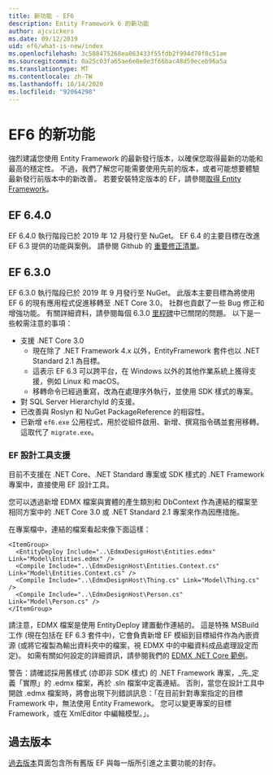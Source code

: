 ```yaml
---
title: 新功能 - EF6
description: Entity Framework 6 的新功能
author: ajcvickers
ms.date: 09/12/2019
uid: ef6/what-is-new/index
ms.openlocfilehash: 3c588475268ea063433f55fdb2f994d70f8c51ae
ms.sourcegitcommit: 0a25c03fa65ae6e0e0e3f66bac48d59eceb96a5a
ms.translationtype: MT
ms.contentlocale: zh-TW
ms.lasthandoff: 10/14/2020
ms.locfileid: "92064298"
---
```

# <a name="whats-new-in-ef6"></a>EF6 的新功能

強烈建議您使用 Entity Framework 的最新發行版本，以確保您取得最新的功能和最高的穩定性。
不過，我們了解您可能需要使用先前的版本，或者可能想要體驗最新發行前版本中的新改善。
若要安裝特定版本的 EF，請參閱[取得 Entity Framework](xref:ef6/fundamentals/install)。

## <a name="ef-640"></a>EF 6.4.0

EF 6.4.0 執行階段已於 2019 年 12 月發行至 NuGet。 EF 6.4 的主要目標在改進 EF 6.3 提供的功能與案例。 請參閱 Github 的 [重要修正清單](https://github.com/dotnet/ef6/milestone/14?closed=1)。

## <a name="ef-630"></a>EF 6.3.0

EF 6.3.0 執行階段已於 2019 年 9 月發行至 NuGet。 此版本主要目標為將使用 EF 6 的現有應用程式促進移轉至 .NET Core 3.0。 社群也貢獻了一些 Bug 修正和增強功能。 有關詳細資料，請參閱每個 6.3.0 [里程碑](https://github.com/aspnet/EntityFramework6/milestones?state=closed)中已關閉的問題。 以下是一些較需注意的事項：

- 支援 .NET Core 3.0
  - 現在除了 .NET Framework 4.x 以外，EntityFramework 套件也以 .NET Standard 2.1 為目標。
  - 這表示 EF 6.3 可以跨平台，在 Windows 以外的其他作業系統上獲得支援，例如 Linux 和 macOS。
  - 移轉命令已經過重寫，改為在處理序外執行，並使用 SDK 樣式的專案。
- 對 SQL Server HierarchyId 的支援。
- 已改善與 Roslyn 和 NuGet PackageReference 的相容性。
- 已新增 `ef6.exe` 公用程式，用於從組件啟用、新增、撰寫指令碼並套用移轉。 這取代了 `migrate.exe`。

### <a name="ef-designer-support"></a>EF 設計工具支援

目前不支援在 .NET Core、.NET Standard 專案或 SDK 樣式的 .NET Framework 專案中，直接使用 EF 設計工具。 

您可以透過新增 EDMX 檔案與實體的產生類別和 DbContext 作為連結的檔案至相同方案中的 .NET Core 3.0 或 .NET Standard 2.1 專案來作為因應措施。

在專案檔中，連結的檔案看起來像下面這樣：

``` csproj 
<ItemGroup>
  <EntityDeploy Include="..\EdmxDesignHost\Entities.edmx" Link="Model\Entities.edmx" />
  <Compile Include="..\EdmxDesignHost\Entities.Context.cs" Link="Model\Entities.Context.cs" />
  <Compile Include="..\EdmxDesignHost\Thing.cs" Link="Model\Thing.cs" />
  <Compile Include="..\EdmxDesignHost\Person.cs" Link="Model\Person.cs" />
</ItemGroup>
```

請注意，EDMX 檔案是使用 EntityDeploy 建置動作連結的。 這是特殊 MSBuild 工作 (現在包括在 EF 6.3 套件中)，它會負責新增 EF 模組到目標組件作為內嵌資源 (或將它複製為輸出資料夾中的檔案，視 EDMX 中的中繼資料成品處理設定而定)。 如需有關如何設定的詳細資訊，請參閱我們的 [EDMX .NET Core 範例](https://aka.ms/EdmxDotNetCoreSample)。

警告：請確認採用舊樣式 (亦即非 SDK 樣式) 的 .NET Framework 專案，_先_定義「實際」的 .edmx 檔案，再於 .sln 檔案中定義連結。 否則，當您在設計工具中開啟 .edmx 檔案時，將會出現下列錯誤訊息：「在目前針對專案指定的目標 Framework 中，無法使用 Entity Framework。 您可以變更專案的目標 Framework，或在 XmlEditor 中編輯模型。」。

## <a name="past-releases"></a>過去版本

[過去版本](xref:ef6/what-is-new/past-releases)頁面包含所有舊版 EF 與每一版所引進之主要功能的封存。
